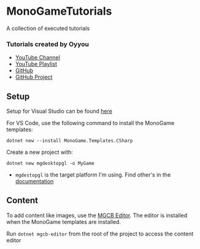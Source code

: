 # MonoGameTutorials
A collection of executed tutorials 
### Tutorials created by Oyyou
  - [YouTube Channel](https://www.youtube.com/c/Oyyou) 
  - [YouTube Playlist](https://www.youtube.com/playlist?list=PLV27bZtgVIJqoeHrQq6Mt_S1-Fvq_zzGZ)
  - [GitHub](https://github.com/Oyyou)
  - [GitHub Project](https://github.com/Oyyou/MonoGame_Tutorials)
  
## Setup
Setup for Visual Studio can be found [here](https://docs.monogame.net/articles/getting_started/0_getting_started.html)

For VS Code, use the following command to install the MonoGame templates:

`dotnet new --install MonoGame.Templates.CSharp`

Create a new project with: 

`dotnet new mgdesktopgl -o MyGame`
- `mgdestopgl` is the target platform I'm using.  Find other's in the [documentation](https://docs.monogame.net/articles/platforms.html)

## Content
To add content like images, use the [MGCB Editor](https://docs.monogame.net/articles/tools/mgcb_editor.html).  The editor is installed when the MonoGame templates are installed.

Run `dotnet mgcb-editor` from the root of the project to access the content editor

